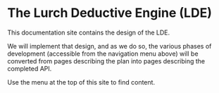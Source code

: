 
# The Lurch Deductive Engine (LDE)

This documentation site contains the design of the LDE.

We will implement that design, and as we do so, the various phases of
development (accessible from the navigation menu above) will be converted
from pages describing the plan into pages describing the completed API.

Use the menu at the top of this site to find content.
